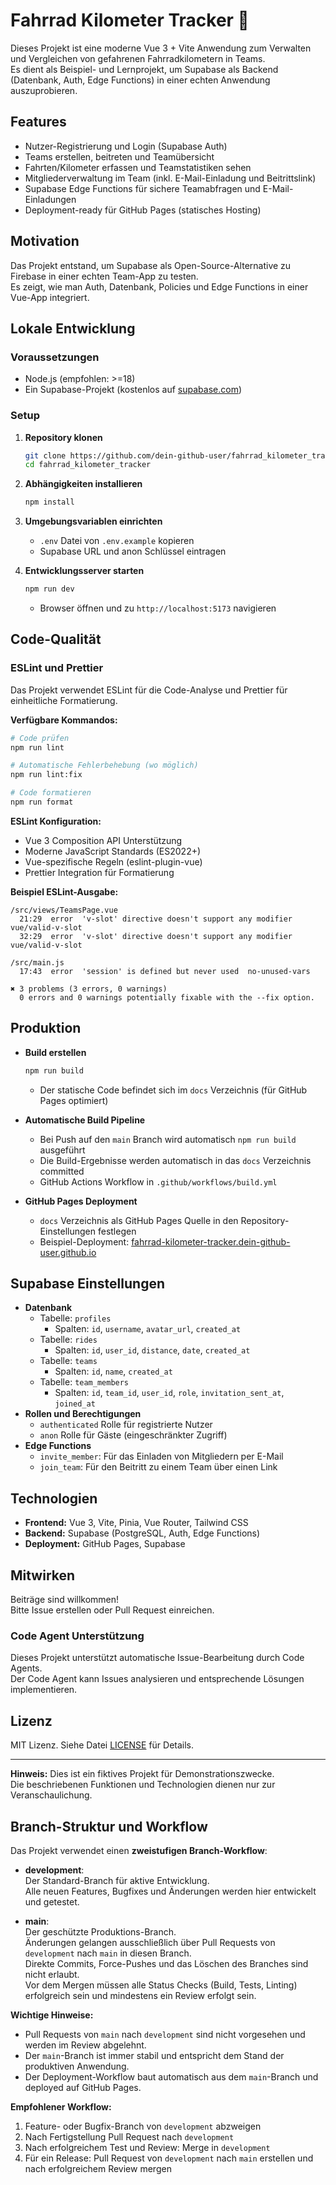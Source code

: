 # Fahrrad Kilometer Tracker 🚴

Dieses Projekt ist eine moderne Vue 3 + Vite Anwendung zum Verwalten und Vergleichen von gefahrenen Fahrradkilometern in Teams.  
Es dient als Beispiel- und Lernprojekt, um Supabase als Backend (Datenbank, Auth, Edge Functions) in einer echten Anwendung auszuprobieren.

## Features

- Nutzer-Registrierung und Login (Supabase Auth)
- Teams erstellen, beitreten und Teamübersicht
- Fahrten/Kilometer erfassen und Teamstatistiken sehen
- Mitgliederverwaltung im Team (inkl. E-Mail-Einladung und Beitrittslink)
- Supabase Edge Functions für sichere Teamabfragen und E-Mail-Einladungen
- Deployment-ready für GitHub Pages (statisches Hosting)

## Motivation

Das Projekt entstand, um Supabase als Open-Source-Alternative zu Firebase in einer echten Team-App zu testen.  
Es zeigt, wie man Auth, Datenbank, Policies und Edge Functions in einer Vue-App integriert.

## Lokale Entwicklung

### Voraussetzungen

- Node.js (empfohlen: >=18)
- Ein Supabase-Projekt (kostenlos auf [supabase.com](https://supabase.com))

### Setup

1. **Repository klonen**
   ```sh
   git clone https://github.com/dein-github-user/fahrrad_kilometer_tracker.git
   cd fahrrad_kilometer_tracker
   ```
2. **Abhängigkeiten installieren**
   ```sh
   npm install
   ```
3. **Umgebungsvariablen einrichten**
   - `.env` Datei von `.env.example` kopieren
   - Supabase URL und anon Schlüssel eintragen
4. **Entwicklungsserver starten**

   ```sh
   npm run dev
   ```

   - Browser öffnen und zu `http://localhost:5173` navigieren

## Code-Qualität

### ESLint und Prettier

Das Projekt verwendet ESLint für die Code-Analyse und Prettier für einheitliche Formatierung.

**Verfügbare Kommandos:**

```sh
# Code prüfen
npm run lint

# Automatische Fehlerbehebung (wo möglich)
npm run lint:fix

# Code formatieren
npm run format
```

**ESLint Konfiguration:**

- Vue 3 Composition API Unterstützung
- Moderne JavaScript Standards (ES2022+)
- Vue-spezifische Regeln (eslint-plugin-vue)
- Prettier Integration für Formatierung

**Beispiel ESLint-Ausgabe:**

```
/src/views/TeamsPage.vue
  21:29  error  'v-slot' directive doesn't support any modifier  vue/valid-v-slot
  32:29  error  'v-slot' directive doesn't support any modifier  vue/valid-v-slot

/src/main.js
  17:43  error  'session' is defined but never used  no-unused-vars

✖ 3 problems (3 errors, 0 warnings)
  0 errors and 0 warnings potentially fixable with the --fix option.
```

## Produktion

- **Build erstellen**

  ```sh
  npm run build
  ```

  - Der statische Code befindet sich im `docs` Verzeichnis (für GitHub Pages optimiert)

- **Automatische Build Pipeline**
  - Bei Push auf den `main` Branch wird automatisch `npm run build` ausgeführt
  - Die Build-Ergebnisse werden automatisch in das `docs` Verzeichnis committed
  - GitHub Actions Workflow in `.github/workflows/build.yml`
- **GitHub Pages Deployment**
  - `docs` Verzeichnis als GitHub Pages Quelle in den Repository-Einstellungen festlegen
  - Beispiel-Deployment: [fahrrad-kilometer-tracker.dein-github-user.github.io](https://fahrrad-kilometer-tracker.dein-github-user.github.io)

## Supabase Einstellungen

- **Datenbank**
  - Tabelle: `profiles`
    - Spalten: `id`, `username`, `avatar_url`, `created_at`
  - Tabelle: `rides`
    - Spalten: `id`, `user_id`, `distance`, `date`, `created_at`
  - Tabelle: `teams`
    - Spalten: `id`, `name`, `created_at`
  - Tabelle: `team_members`
    - Spalten: `id`, `team_id`, `user_id`, `role`, `invitation_sent_at`, `joined_at`
- **Rollen und Berechtigungen**
  - `authenticated` Rolle für registrierte Nutzer
  - `anon` Rolle für Gäste (eingeschränkter Zugriff)
- **Edge Functions**
  - `invite_member`: Für das Einladen von Mitgliedern per E-Mail
  - `join_team`: Für den Beitritt zu einem Team über einen Link

## Technologien

- **Frontend:** Vue 3, Vite, Pinia, Vue Router, Tailwind CSS
- **Backend:** Supabase (PostgreSQL, Auth, Edge Functions)
- **Deployment:** GitHub Pages, Supabase

## Mitwirken

Beiträge sind willkommen!  
Bitte Issue erstellen oder Pull Request einreichen.

### Code Agent Unterstützung

Dieses Projekt unterstützt automatische Issue-Bearbeitung durch Code Agents.  
Der Code Agent kann Issues analysieren und entsprechende Lösungen implementieren.

## Lizenz

MIT Lizenz. Siehe Datei [LICENSE](LICENSE) für Details.

---

**Hinweis:** Dies ist ein fiktives Projekt für Demonstrationszwecke.  
Die beschriebenen Funktionen und Technologien dienen nur zur Veranschaulichung.

## Branch-Struktur und Workflow

Das Projekt verwendet einen **zweistufigen Branch-Workflow**:

- **development**:  
  Der Standard-Branch für aktive Entwicklung.  
  Alle neuen Features, Bugfixes und Änderungen werden hier entwickelt und getestet.

- **main**:  
  Der geschützte Produktions-Branch.  
  Änderungen gelangen ausschließlich über Pull Requests von `development` nach `main` in diesen Branch.  
  Direkte Commits, Force-Pushes und das Löschen des Branches sind nicht erlaubt.  
  Vor dem Mergen müssen alle Status Checks (Build, Tests, Linting) erfolgreich sein und mindestens ein Review erfolgt sein.

**Wichtige Hinweise:**

- Pull Requests von `main` nach `development` sind nicht vorgesehen und werden im Review abgelehnt.
- Der `main`-Branch ist immer stabil und entspricht dem Stand der produktiven Anwendung.
- Der Deployment-Workflow baut automatisch aus dem `main`-Branch und deployed auf GitHub Pages.

**Empfohlener Workflow:**

1. Feature- oder Bugfix-Branch von `development` abzweigen
2. Nach Fertigstellung Pull Request nach `development`
3. Nach erfolgreichem Test und Review: Merge in `development`
4. Für ein Release: Pull Request von `development` nach `main` erstellen und nach erfolgreichem Review mergen
